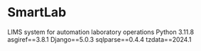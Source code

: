 # SmartLab
LIMS system for automation laboratory operations
Python 3.11.8
asgiref==3.8.1
Django==5.0.3
sqlparse==0.4.4
tzdata==2024.1